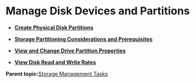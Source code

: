 <!--
SPDX-FileCopyrightText: 2023,2024 Oracle and/or its affiliates.
SPDX-License-Identifier: CC-BY-SA-4.0
-->
# Manage Disk Devices and Partitions

-   **[Create Physical Disk Partitions](../topics/cockpit-partition_create_partitions.md)**  

-   **[Storage Partitioning Considerations and Prerequisites](../topics/cockpit-partition_considerations.md)**  

-   **[View and Change Drive Partition Properties](../topics/cockpit-partition_display_partitions_that_are_formatted_with_file_systems.md)**  

-   **[View Disk Read and Write Rates](../topics/cockpit_disk_rates.md)**  


**Parent topic:**[Storage Management Tasks](../topics/cockpit-storage_management.md)

